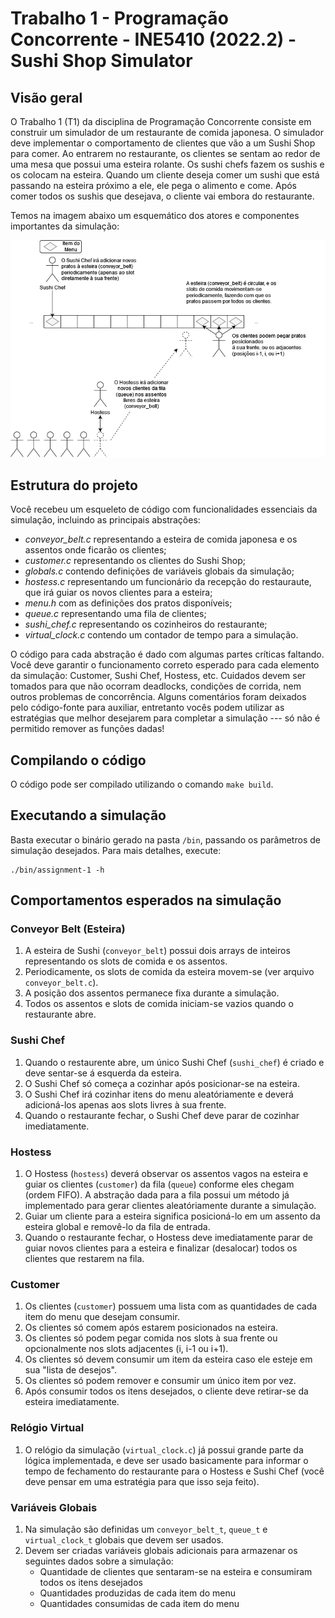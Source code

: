 # Trabalho 1 - Programação Concorrente - INE5410 (2022.2) - Sushi Shop Simulator

## Visão geral

O Trabalho 1 (T1) da disciplina de Programação Concorrente consiste em construir um simulador de um restaurante de comida japonesa. O simulador deve implementar o comportamento de clientes que vão a um Sushi Shop para comer. Ao entrarem no restaurante, os clientes se sentam ao redor de uma mesa que possui uma esteira rolante. Os sushi chefs fazem os sushis e os colocam na esteira. Quando um cliente deseja comer um sushi que está passando na esteira próximo a ele, ele pega o alimento e come. Após comer todos os sushis que desejava, o cliente vai embora do restaurante.

Temos na imagem abaixo um esquemático dos atores e componentes importantes da simulação:

![sushi shop overview](/docs/images/overview.png)

## Estrutura do projeto

Você recebeu um esqueleto de código com funcionalidades essenciais da simulação, incluindo as principais abstrações:

- *conveyor_belt.c* representando a esteira de comida japonesa e os assentos onde ficarão os clientes;
- *customer.c* representando os clientes do Sushi Shop;
- *globals.c* contendo definições de variáveis globais da simulação;
- *hostess.c* representando um funcionário da recepção do restauraute, que irá guiar os novos clientes para a esteira;
- *menu.h* com as definições dos pratos disponíveis;
- *queue.c* representando uma fila de clientes;
- *sushi_chef.c* representando os cozinheiros do restaurante;
- *virtual_clock.c* contendo um contador de tempo para a simulação.

O código para cada abstração é dado com algumas partes críticas faltando. Você deve garantir o funcionamento correto esperado para cada elemento da simulação: Customer, Sushi Chef, Hostess, etc. Cuidados devem ser tomados para que não ocorram deadlocks, condições de corrida, nem outros problemas de concorrência. Alguns comentários foram deixados pelo código-fonte para auxiliar, entretanto vocês podem utilizar as estratégias que melhor desejarem para completar a simulação --- só não é permitido remover as funções dadas!

## Compilando o código

O código pode ser compilado utilizando o comando `make build`.

## Executando a simulação

Basta executar o binário gerado na pasta `/bin`, passando os parâmetros de simulação desejados.
Para mais detalhes, execute:

```shell
./bin/assignment-1 -h
```

## Comportamentos esperados na simulação

### Conveyor Belt (Esteira)

1. A esteira de Sushi (`conveyor_belt`) possui dois arrays de inteiros representando os slots de comida e os assentos.
2. Periodicamente, os slots de comida da esteira movem-se (ver arquivo `conveyor_belt.c`).
3. A posição dos assentos permanece fixa durante a simulação.
4. Todos os assentos e slots de comida iniciam-se vazios quando o restaurante abre.

### Sushi Chef

1. Quando o restaurente abre, um único Sushi Chef (`sushi_chef`) é criado e deve sentar-se á esquerda da esteira.
3. O Sushi Chef só começa a cozinhar após posicionar-se na esteira.
4. O Sushi Chef irá cozinhar itens do menu aleatóriamente e deverá adicioná-los apenas aos slots livres à sua frente.
5. Quando o restaurante fechar, o Sushi Chef deve parar de cozinhar imediatamente.

### Hostess

1. O Hostess (`hostess`) deverá observar os assentos vagos na esteira e guiar os clientes (`customer`) da fila (`queue`) conforme eles chegam (ordem FIFO). A abstração dada para a fila possui um método já implementado para gerar clientes aleatóriamente durante a simulação.
2. Guiar um cliente para a esteira significa posicioná-lo em um assento da esteira global e removê-lo da fila de entrada.
3. Quando o restaurante fechar, o Hostess deve imediatamente parar de guiar novos clientes para a esteira e finalizar (desalocar) todos os clientes que restarem na fila.

### Customer

1. Os clientes (`customer`) possuem uma lista com as quantidades de cada item do menu que desejam consumir.
2. Os clientes só comem após estarem posicionados na esteira.
3. Os clientes só podem pegar comida nos slots à sua frente ou opcionalmente nos slots adjacentes (i, i-1 ou i+1).
4. Os clientes só devem consumir um item da esteira caso ele esteje em sua "lista de desejos".
5. Os clientes só podem remover e consumir um único item por vez.
6. Após consumir todos os itens desejados, o cliente deve retirar-se da esteira imediatamente.

### Relógio Virtual

1. O relógio da simulação (`virtual_clock.c`) já possui grande parte da lógica implementada, e deve ser usado basicamente para informar o tempo de fechamento do restaurante para o Hostess e Sushi Chef (você deve pensar em uma estratégia para que isso seja feito).

### Variáveis Globais

1. Na simulação são definidas um `conveyor_belt_t`, `queue_t` e `virtual_clock_t` globais que devem ser usados.
2. Devem ser criadas variáveis globais adicionais para armazenar os seguintes dados sobre a simulação:
    - Quantidade de clientes que sentaram-se na esteira e consumiram todos os itens desejados
    - Quantidades produzidas de cada item do menu
    - Quantidades consumidas de cada item do menu
